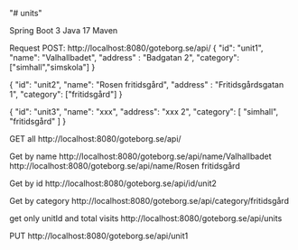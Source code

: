 "# units" 


Spring Boot 3
Java 17
Maven


Request
POST:
http://localhost:8080/goteborg.se/api/
{
"id": "unit1",
"name": "Valhallbadet",
"address" : "Badgatan 2",
"category": ["simhall","simskola"]
}


{
"id": "unit2",
"name": "Rosen fritidsgård",
"address" : "Fritidsgårdsgatan 1",
"category": ["fritidsgård"]
}

{
"id": "unit3",
"name": "xxx",
"address": "xxx 2",
"category": [
"simhall",
"fritidsgård"
]
}

GET all
http://localhost:8080/goteborg.se/api/

Get by name
http://localhost:8080/goteborg.se/api/name/Valhallbadet
http://localhost:8080/goteborg.se/api/name/Rosen fritidsgård

Get by id
http://localhost:8080/goteborg.se/api/id/unit2

Get by category
http://localhost:8080/goteborg.se/api/category/fritidsgård

get only unitId and total visits
http://localhost:8080/goteborg.se/api/units

PUT
http://localhost:8080/goteborg.se/api/unit1
